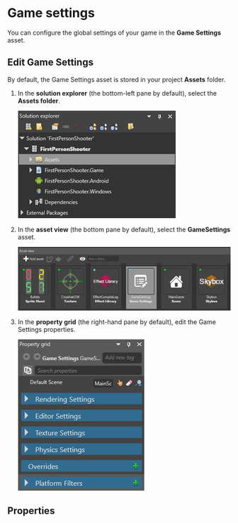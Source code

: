 # Game settings

You can configure the global settings of your game in the **Game Settings** asset.

## Edit Game Settings

By default, the Game Settings asset is stored in your project **Assets** folder.

1. In the **solution explorer** (the bottom-left pane by default), select the **Assets folder**.

    ![Select Assets folder asset](media/select-asset-folder.png)

2. In the **asset view** (the bottom pane by default), select the **GameSettings** asset.

    ![Select Game Settings asset](media/select-game-settings-asset.png)

3. In the **property grid** (the right-hand pane by default), edit the Game Settings properties.

    ![Edit Game Settings properties](media/game-settings-properties.png)

## Properties

